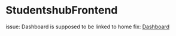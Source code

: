 # StudentshubFrontend
issue: Dashboard is supposed to be linked to home
fix: <a href="./home.html">Dashboard</a>
